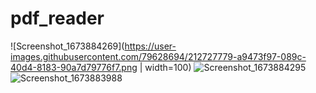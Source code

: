 # pdf_reader

![Screenshot_1673884269](https://user-images.githubusercontent.com/79628694/212727779-a9473f97-089c-40d4-8183-90a7d79776f7.png | width=100)
![Screenshot_1673884295](https://user-images.githubusercontent.com/79628694/212727787-365b7cb9-a10d-42e9-8eb9-06927a1ce56f.png)
![Screenshot_1673883988](https://user-images.githubusercontent.com/79628694/212727790-9b186a09-a698-48ec-9133-9361da15bafc.png)

